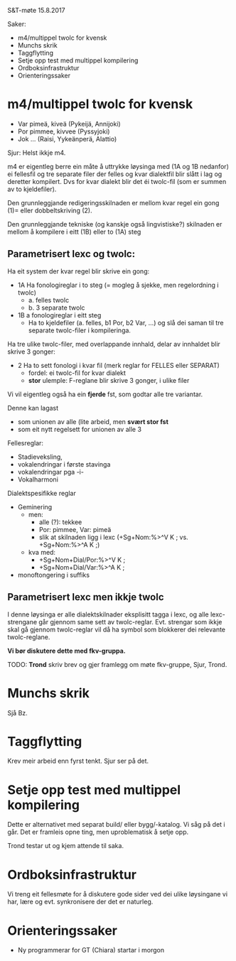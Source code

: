 S&T-møte 15.8.2017

Saker:

* m4/multippel twolc for kvensk
* Munchs skrik
* Taggflytting
* Setje opp test med multippel kompilering
* Ordboksinfrastruktur
* Orienteringssaker

# m4/multippel twolc for kvensk

* Var pimeä, kiveä (Pykeijä, Annijoki)
* Por pimmee, kivvee (Pyssyjoki)
* Jok ... (Raisi, Yykeänperä, Alattio)

Sjur: Helst ikkje m4.

m4 er eigentleg berre ein måte å uttrykke løysinga med (1A og 1B nedanfor)
ei fellesfil og tre separate filer der felles og kvar dialektfil blir slått i lag og deretter kompilert. Dvs for kvar dialekt blir det éi twolc-fil (som er summen av to kjeldefiler).

Den grunnleggjande redigeringsskilnaden er mellom kvar regel ein gong (1)= eller dobbeltskriving (2).

Den grunnleggjande tekniske (og kanskje også lingvistiske?)
skilnaden er mellom å kompilere i eitt (1B) eller to (1A) steg

## Parametrisert lexc og twolc:

Ha eit system der kvar regel blir skrive ein gong:

* 1A Ha fonologireglar i to steg (= mogleg å sjekke, men regelordning i twolc)
    - a. felles twolc
    - b. 3 separate twolc
* 1B a fonologireglar i eitt steg
    -  Ha to kjeldefiler (a. felles, b1 Por, b2 Var, ...)
   og slå dei saman til tre separate twolc-filer i kompileringa.

Ha tre ulike twolc-filer, med overlappande innhald, delar av innhaldet blir skrive 3 gonger:

* 2 Ha to sett fonologi i kvar fil (merk reglar for FELLES eller SEPARAT)
    - fordel: ei twolc-fil for kvar dialekt
    - **stor** ulemple: F-reglane blir skrive 3 gonger, i ulike filer

Vi vil eigentleg også ha ein **fjerde** fst, som godtar alle tre variantar.

Denne kan lagast
* som unionen av alle (lite arbeid, men **svært stor fst**
* som eit nytt regelsett for unionen av alle 3

Fellesreglar:
* Stadieveksling,
* vokalendringar i første stavinga
* vokalendringar pga -i-
* Vokalharmoni

Dialektspesifikke reglar
* Geminering
    - men:
        - alle (?): tekkee
        - Por: pimmee, Var: pimeä
        - slik at skilnaden ligg i lexc (+Sg+Nom:%>^V K ; vs. +Sg+Nom:%>^A K ;)
    - kva med:
        - +Sg+Nom+Dial/Por:%>^V K ;
        - +Sg+Nom+Dial/Var:%>^A K ;
* monoftongering i suffiks

## Parametrisert lexc men ikkje twolc

I denne løysinga er alle dialektskilnader eksplisitt tagga i lexc, og
alle lexc-strengane går gjennom same sett av twolc-reglar. Evt. strengar
som ikkje skal gå gjennom twolc-reglar vil då ha symbol som blokkerer
dei relevante twolc-reglane.

**Vi bør diskutere dette med fkv-gruppa.**

TODO: **Trond** skriv brev og gjer framlegg om møte fkv-gruppe, Sjur, Trond.

# Munchs skrik

Sjå Bz.

# Taggflytting

Krev meir arbeid enn fyrst tenkt. Sjur ser på det.

# Setje opp test med multippel kompilering

Dette er alternativet med separat build/ eller bygg/-katalog. Vi såg på
det i går. Det er framleis opne ting, men uproblematisk å setje opp.

Trond testar ut og kjem attende til saka.

# Ordboksinfrastruktur

Vi treng eit fellesmøte for å diskutere gode sider ved dei ulike løysingane vi har, lære og evt. synkronisere der det er naturleg.

# Orienteringssaker
* Ny programmerar for GT (Chiara) startar i morgon
